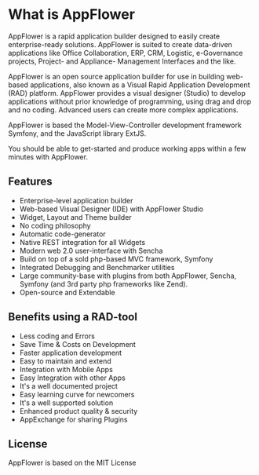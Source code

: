 # What is AppFlower
AppFlower is a rapid application builder designed to easily create enterprise-ready solutions. AppFlower is suited to create data-driven applications like Office Collaboration, ERP, CRM, Logistic, e-Governance projects, Project- and Appliance- Management Interfaces and the like.

AppFlower is an open source application builder for use in building web-based applications, also known as a Visual Rapid Application Development (RAD) platform. AppFlower provides a visual designer (Studio) to develop applications without prior knowledge of programming, using drag and drop and no coding. Advanced users can create more complex applications.

AppFlower is based the Model-View-Controller development framework Symfony, and the JavaScript library ExtJS.

You should be able to get-started and produce working apps within a few minutes with AppFlower.

## Features
 * Enterprise-level application builder
 * Web-based Visual Designer (IDE) with AppFlower Studio
 * Widget, Layout and Theme builder
 * No coding philosophy
 * Automatic code-generator
 * Native REST integration for all Widgets
 * Modern web 2.0 user-interface with Sencha
 * Build on top of a sold php-based MVC framework, Symfony 
 * Integrated Debugging and Benchmarker utilities
 * Large community-base with plugins from both AppFlower, Sencha, Symfony (and 3rd party php frameworks like Zend).
 * Open-source and Extendable
 
## Benefits using a RAD-tool
 * Less coding and Errors
 * Save Time & Costs on Development
 * Faster application development
 * Easy to maintain and extend
 * Integration with Mobile Apps
 * Easy Integration with other Apps
 * It's a well documented project
 * Easy learning curve for newcomers
 * It's a well supported solution
 * Enhanced product quality & security
 * AppExchange for sharing Plugins

## License
AppFlower is based on the MIT License
